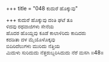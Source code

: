 +++
title = "048 ಕುದುರೆ ಹೊಕ್ಕುವು"

+++
ಕುದುರೆ ಹೊಕ್ಕುವು ದಂತಿ ಘಟೆ ತೂ  
ಳಿದವು ರಥವಾಜಿಗಳು ಸೇನೆಯ  
ಹೊದರ ಹೊಯ್ದವು ಕೂಡೆ ಕಾಲಾಳಿರಿದು ಕಾದಿದರು  
ಕದಡಿತಾ ದಳ ಮೈಯೊಳೊಕ್ಕವು  
ಬಿದಿರಿದೆಲುಗಳು ಮುರಿದು ನೆತ್ತಿಯ  
ಮಿದುಳು ಸುರಿದುದು ನೆತ್ತರುಬ್ಬರಿಸಿದುದು ನೆರೆ ಮಸಗಿ    ॥48॥